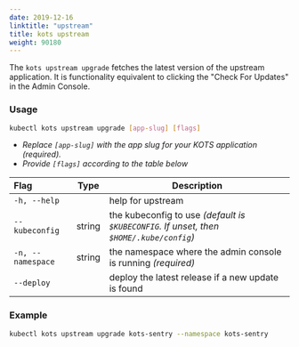 ```yaml
---
date: 2019-12-16
linktitle: "upstream"
title: kots upstream
weight: 90180
---
```


The `kots upstream upgrade` fetches the latest version of the upstream application. 
It is functionality equivalent to clicking the "Check For Updates" in the Admin Console.

### Usage
```bash
kubectl kots upstream upgrade [app-slug] [flags]
```
* _Replace `[app-slug]` with the app slug for your KOTS application (required)._
* _Provide `[flags]` according to the table below_

| Flag                 | Type | Description |
|:----------------------|------|-------------|
| `-h, --help` | |   help for upstream |
| `--kubeconfig`| string |    the kubeconfig to use _(default is `$KUBECONFIG`. If unset, then `$HOME/.kube/config`)_ |
| `-n, --namespace`| string |     the namespace where the admin console is running _(required)_ |
| `--deploy`|  |     deploy the latest release if a new update is found |

### Example
```bash
kubectl kots upstream upgrade kots-sentry --namespace kots-sentry
```

